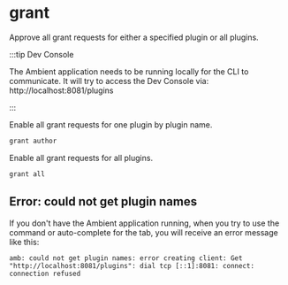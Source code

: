 # grant

Approve all grant requests for either a specified plugin or all plugins.

:::tip Dev Console

The Ambient application needs to be running locally for the CLI to communicate. It will try to access the Dev Console via: http://localhost:8081/plugins

:::

Enable all grant requests for one plugin by plugin name.

```bash
grant author
```

Enable all grant requests for all plugins.

```bash
grant all
```

## Error: could not get plugin names

If you don't have the Ambient application running, when you try to use the command or auto-complete for the tab, you will receive an error message like this:

```
amb: could not get plugin names: error creating client: Get "http://localhost:8081/plugins": dial tcp [::1]:8081: connect: connection refused
```